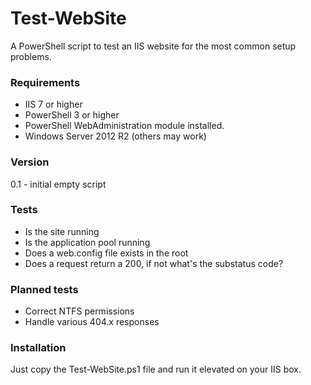 # Test-WebSite
A PowerShell script to test an IIS website for the most common setup problems.

### Requirements

- IIS 7 or higher
- PowerShell 3 or higher
- PowerShell WebAdministration module installed.
- Windows Server 2012 R2 (others may work)

### Version

0.1 - initial empty script

### Tests

- Is the site running
- Is the application pool running
- Does a web.config file exists in the root
- Does a request return a 200, if not what's the substatus code?

### Planned tests

- Correct NTFS permissions 
- Handle various 404.x responses

### Installation

Just copy the Test-WebSite.ps1 file and run it elevated on your IIS box.